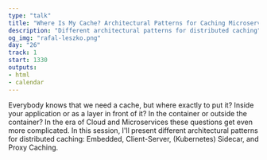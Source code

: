 ```yaml
---
type: "talk"
title: "Where Is My Cache? Architectural Patterns for Caching Microservices by Example"
description: "Different architectural patterns for distributed caching"
og_img: "rafal-leszko.png"
day: "26"
track: 1
start: 1330
outputs:
- html
- calendar
---
```


Everybody knows that we need a cache, but where exactly to put it? Inside your application or as a layer in front of it? In the container or outside the container? In the era of Cloud and Microservices these questions get even more complicated. In this session, I'll present different architectural patterns for distributed caching: Embedded, Client-Server, (Kubernetes) Sidecar, and Proxy Caching.

